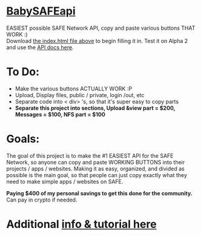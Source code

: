 # <a href="https://wgallo3.github.io/BabySAFEapi/">BabySAFEapi</a>
EASIEST possible SAFE Network API, copy and paste various buttons THAT WORK :)<br>
Download <a href="https://github.com/wgallo3/BabySAFEapi/blob/master/index.html">the index.html file above</a> to begin filling it in. Test it on Alpha 2 and use the <a href="http://docs.maidsafe.net/beaker-plugin-safe-app/">API docs here</a>.

# To Do:
 - Make the various buttons ACTUALLY WORK :P 
 - Upload, Display files, public / private, login /out, etc
 - Separate code into < div> 's, so that it's super easy to copy parts
 - **Separate this project into sections, Upload &view part = $200, Messages = $100, NFS part = $100**
 
# Goals:
The goal of this project is to make the #1 EASIEST API for the SAFE Network, so anyone can copy and paste WORKING BUTTONS into their projects / apps / websites. Making it as easy, organized, and divided as possible is the main goal, so that people can just copy exactly what they need to make simple apps / websites on SAFE.

**Paying $400 of my personal savings to get this done for the community.**
Can pay in crypto if needed.

# Additional <a href="https://github.com/PuchongOffice/JS-Job-1">info & tutorial here</a>
